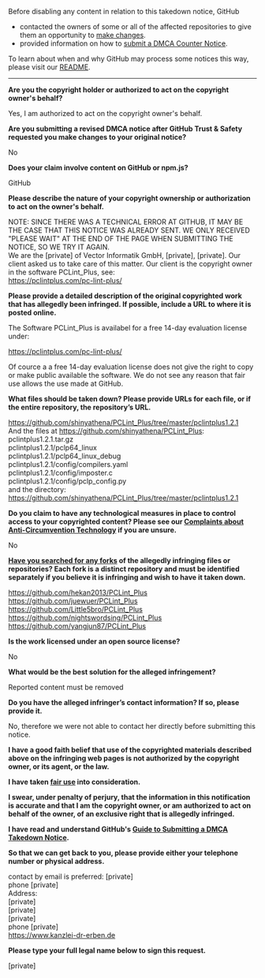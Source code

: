 Before disabling any content in relation to this takedown notice, GitHub
- contacted the owners of some or all of the affected repositories to give them an opportunity to [make changes](https://docs.github.com/en/github/site-policy/dmca-takedown-policy#a-how-does-this-actually-work).
- provided information on how to [submit a DMCA Counter Notice](https://docs.github.com/en/articles/guide-to-submitting-a-dmca-counter-notice).

To learn about when and why GitHub may process some notices this way, please visit our [README](https://github.com/github/dmca/blob/master/README.md#anatomy-of-a-takedown-notice).

---

**Are you the copyright holder or authorized to act on the copyright owner's behalf?**

Yes, I am authorized to act on the copyright owner's behalf.

**Are you submitting a revised DMCA notice after GitHub Trust & Safety requested you make changes to your original notice?**

No

**Does your claim involve content on GitHub or npm.js?**

GitHub

**Please describe the nature of your copyright ownership or authorization to act on the owner's behalf.**

NOTE: SINCE THERE WAS A TECHNICAL ERROR AT GITHUB, IT MAY BE THE CASE THAT THIS NOTICE WAS ALREADY SENT. WE ONLY RECEIVED "PLEASE WAIT" AT THE END OF THE PAGE WHEN SUBMITTING THE NOTICE, SO WE TRY IT AGAIN.  
We are the [private] of Vector Informatik GmbH, [private], [private]. Our client asked us to take care of this matter. Our client is the copyright owner in the software PCLint_Plus, see:  
https://pclintplus.com/pc-lint-plus/

**Please provide a detailed description of the original copyrighted work that has allegedly been infringed. If possible, include a URL to where it is posted online.**

The Software PCLint_Plus is availabel for a free 14-day evaluation license under:

https://pclintplus.com/pc-lint-plus/

Of cource a a free 14-day evaluation license does not give the right to copy or make public available the software. We do not see any reason that fair use allows the use made at GitHub.

**What files should be taken down? Please provide URLs for each file, or if the entire repository, the repository’s URL.**

https://github.com/shinyathena/PCLint_Plus/tree/master/pclintplus1.2.1  
And the files at https://github.com/shinyathena/PCLint_Plus:  
pclintplus1.2.1.tar.gz  
pclintplus1.2.1/pclp64_linux  
pclintplus1.2.1/pclp64_linux_debug  
pclintplus1.2.1/config/compilers.yaml  
pclintplus1.2.1/config/imposter.c  
pclintplus1.2.1/config/pclp_config.py  
and the directory:  
https://github.com/shinyathena/PCLint_Plus/tree/master/pclintplus1.2.1

**Do you claim to have any technological measures in place to control access to your copyrighted content? Please see our <a href="https://docs.github.com/articles/guide-to-submitting-a-dmca-takedown-notice#complaints-about-anti-circumvention-technology">Complaints about Anti-Circumvention Technology</a> if you are unsure.**

No

**<a href="https://docs.github.com/articles/dmca-takedown-policy#b-what-about-forks-or-whats-a-fork">Have you searched for any forks</a> of the allegedly infringing files or repositories? Each fork is a distinct repository and must be identified separately if you believe it is infringing and wish to have it taken down.**

https://github.com/hekan2013/PCLint_Plus  
https://github.com/juewuer/PCLint_Plus  
https://github.com/Little5bro/PCLint_Plus  
https://github.com/nightswordsing/PCLint_Plus  
https://github.com/yangjun87/PCLint_Plus

**Is the work licensed under an open source license?**

No

**What would be the best solution for the alleged infringement?**

Reported content must be removed

**Do you have the alleged infringer’s contact information? If so, please provide it.**

No, therefore we were not able to contact her directly before submitting this notice.

**I have a good faith belief that use of the copyrighted materials described above on the infringing web pages is not authorized by the copyright owner, or its agent, or the law.**

**I have taken <a href="https://www.lumendatabase.org/topics/22">fair use</a> into consideration.**

**I swear, under penalty of perjury, that the information in this notification is accurate and that I am the copyright owner, or am authorized to act on behalf of the owner, of an exclusive right that is allegedly infringed.**

**I have read and understand GitHub's <a href="https://docs.github.com/articles/guide-to-submitting-a-dmca-takedown-notice/">Guide to Submitting a DMCA Takedown Notice</a>.**

**So that we can get back to you, please provide either your telephone number or physical address.**

contact by email is preferred: [private]  
phone [private]  
Address:  
[private]  
[private]  
[private]  
phone [private]  
https://www.kanzlei-dr-erben.de

**Please type your full legal name below to sign this request.**

[private]  
